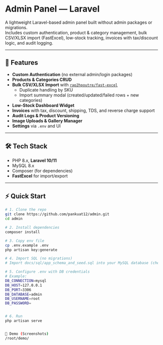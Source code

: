 # Admin Panel — Laravel

A lightweight Laravel-based admin panel built without admin packages or migrations.  
Includes custom authentication, product & category management, bulk CSV/XLSX import (FastExcel), low-stock tracking, invoices with tax/discount logic, and audit logging.

---

## 🚀 Features
- **Custom Authentication** (no external admin/login packages)
- **Products & Categories CRUD**
- **Bulk CSV/XLSX Import** with [`rap2hpoutre/fast-excel`](https://github.com/rap2hpoutre/fast-excel)
  - Duplicate handling by SKU
  - Import summary modal (created/updated/failed rows + new categories)
- **Low-Stock Dashboard Widget**
- **Invoices** with tax, discount, shipping, TDS, and reverse charge support
- **Audit Logs & Product Versioning**
- **Image Uploads & Gallery Manager**
- **Settings** via `.env` and UI

---

## 🛠 Tech Stack
- PHP 8.x, **Laravel 10/11**
- MySQL 8.x  
- Composer (for dependencies)  
- **FastExcel** for import/export  

---

## ⚡ Quick Start

```bash
# 1. Clone the repo
git clone https://github.com/pankuat12/admin.git
cd admin

# 2. Install dependencies
composer install

# 3. Copy env file
cp .env.example .env
php artisan key:generate

# 4. Import SQL (no migrations)
# Import docs/sql/app_schema_and_seed.sql into your MySQL database (check in project root)

# 5. Configure .env with DB credentials
# Example:
DB_CONNECTION=mysql
DB_HOST=127.0.0.1
DB_PORT=3306
DB_DATABASE=admin
DB_USERNAME=root
DB_PASSWORD=


# 6. Run
php artisan serve


🎥 Demo (Screenshots)
/root/demo/
